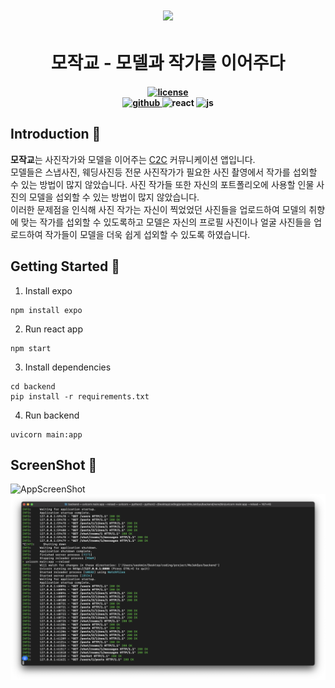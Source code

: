 <h1 align="center">
    <img src="./.github/assets/logo.png">
</h1>

<h1 align="center" style="border-bottom: 0;">
모작교 - 모델과 작가를 이어주다
</h1>

<h4 align="center">
    <a href="https://opensource.org/license/gpl-3-0">
        <img src="https://img.shields.io/badge/License-GPLv3-blue.svg" alt="license" style="height: 20px;">
    </a>
    <br>
    <a href="https://github.com/seokmin12/MoJakGyo">
        <img src="https://img.shields.io/badge/Github-181717?style=for-the-badge&logo=Github&logoColor=white" alt="github">
    </a>
    <a>
        <img src="https://img.shields.io/badge/React-61DAFB?style=for-the-badge&logo=React&logoColor=black" alt="react">
    </a>
    <a>
        <img src="https://img.shields.io/badge/JavaScript-F7DF1E?style=for-the-badge&logo=JavaScript&logoColor=black" alt="js">
    </a>
</h4>

## Introduction 📌
**모작교**는 사진작가와 모델을 이어주는 [C2C](https://en.wikipedia.org/wiki/Customer_to_customer) 커뮤니케이션 앱입니다. <br>
모델들은 스냅사진, 웨딩사진등 전문 사진작가가 필요한 사진 촬영에서 작가를 섭외할 수 있는 방법이 많지 않았습니다.
사진 작가들 또한 자신의 포트폴리오에 사용할 인물 사진의 모델을 섭외할 수 있는 방법이 많지 않았습니다. <br>
이러한 문제점을 인식해 사진 작가는 자신이 찍었었던 사진들을 업로드하여 모델의 취향에 맞는 작가를 섭외할 수 있도록하고 모델은 자신의 프로필 사진이나 얼굴 사진들을 업로드하여 작가들이 모델을 더욱 쉽게 섭외할 수 있도록 하였습니다.

## Getting Started 🚀
1. Install expo
```
npm install expo
```
2. Run react app
```
npm start
```
3. Install dependencies
```
cd backend
pip install -r requirements.txt
```
4. Run backend
```
uvicorn main:app
```

## ScreenShot 📸
![AppScreenShot](./assets/images/AppScreenShot.png)
![BackendScreenShot](./assets/images/BackendScreenShot.png)
